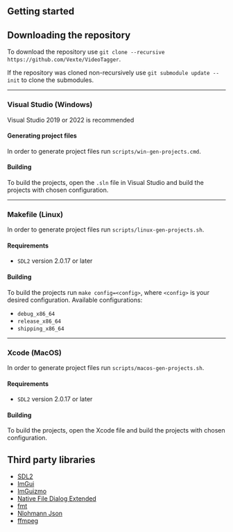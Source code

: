 ## Getting started
## Downloading the repository
To download the repository use `git clone --recursive https://github.com/Vexte/VideoTagger`.

If the repository was cloned non-recursively use `git submodule update --init` to clone the submodules.

---

### Visual Studio (Windows)
Visual Studio 2019 or 2022 is recommended
#### Generating project files
In order to generate project files run `scripts/win-gen-projects.cmd`.
#### Building
To build the projects, open the `.sln` file in Visual Studio and build the projects with chosen configuration.

---

### Makefile (Linux)
In order to generate project files run `scripts/linux-gen-projects.sh`.
#### Requirements
- `SDL2` version 2.0.17 or later
#### Building
To build the projects run `make config=<config>`, where `<config>` is your desired configuration. Available configurations:
- `debug_x86_64`
- `release_x86_64`
- `shipping_x86_64`

---

### Xcode (MacOS)
In order to generate project files run `scripts/macos-gen-projects.sh`.
#### Requirements
- `SDL2` version 2.0.17 or later
#### Building
To build the projects, open the Xcode file and build the projects with chosen configuration.

## Third party libraries
- [SDL2](https://github.com/libsdl-org/SDL)
- [ImGui](https://github.com/ocornut/imgui)
- [ImGuizmo](https://github.com/CedricGuillemet/ImGuizmo)
- [Native File Dialog Extended](https://github.com/btzy/nativefiledialog-extended/tree/master)
- [fmt](https://github.com/fmtlib/fmt)
- [Nlohmann Json](https://github.com/nlohmann/json)
- [ffmpeg](https://ffmpeg.org/)